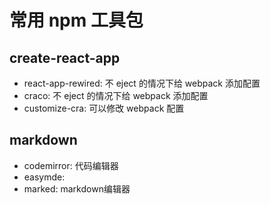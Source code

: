 # 常用 npm 工具包

## create-react-app

- react-app-rewired: 不 eject 的情况下给 webpack 添加配置
- craco: 不 eject 的情况下给 webpack 添加配置
- customize-cra: 可以修改 webpack 配置


## markdown

- codemirror: 代码编辑器
- easymde:
- marked: markdown编辑器